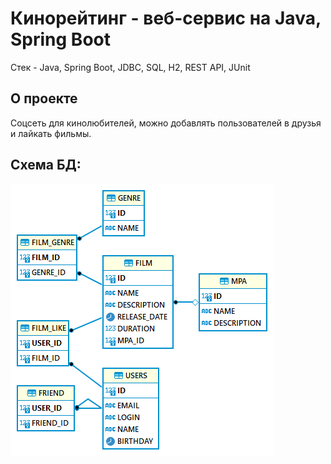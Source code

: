 # Кинорейтинг - веб-сервис на Java, Spring Boot
Стек - Java, Spring Boot, JDBC, SQL, H2, REST API, JUnit

## О проекте
Соцсеть для кинолюбителей, можно добавлять пользователей в друзья и лайкать фильмы.

## Схема БД:
![](src/main/resources/dbSchema.png)
